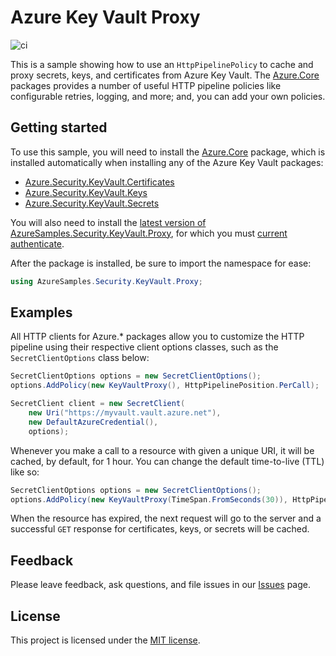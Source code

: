 # Azure Key Vault Proxy

![ci](https://github.com/heaths/KeyVaultProxy/workflows/ci/badge.svg)

This is a sample showing how to use an `HttpPipelinePolicy` to cache and proxy secrets, keys, and certificates from Azure Key Vault. The [Azure.Core](https://github.com/Azure/azure-sdk-for-net/blob/master/sdk/core/Azure.Core/README.md) packages provides a number of useful HTTP pipeline policies like configurable retries, logging, and more; and, you can add your own policies.

## Getting started

To use this sample, you will need to install the [Azure.Core](https://nuget.org/packages/Azure.Core) package, which is installed automatically when installing any of the Azure Key Vault packages:

* [Azure.Security.KeyVault.Certificates](https://nuget.org/packages/Azure.Security.KeyVault.Certificates)
* [Azure.Security.KeyVault.Keys](https://nuget.org/packages/Azure.Security.KeyVault.Keys)
* [Azure.Security.KeyVault.Secrets](https://nuget.org/packages/Azure.Security.KeyVault.Secrets)

You will also need to install the [latest version of AzureSamples.Security.KeyVault.Proxy](https://github.com/heaths/KeyVaultProxy/packages/351148), for which you must [current authenticate](https://help.github.com/packages/using-github-packages-with-your-projects-ecosystem/configuring-dotnet-cli-for-use-with-github-packages).

After the package is installed, be sure to import the namespace for ease:

```csharp
using AzureSamples.Security.KeyVault.Proxy;
```

## Examples

All HTTP clients for Azure.* packages allow you to customize the HTTP pipeline using their respective client options classes, such as the `SecretClientOptions` class below:

```csharp
SecretClientOptions options = new SecretClientOptions();
options.AddPolicy(new KeyVaultProxy(), HttpPipelinePosition.PerCall);

SecretClient client = new SecretClient(
    new Uri("https://myvault.vault.azure.net"),
    new DefaultAzureCredential(),
    options);
```

Whenever you make a call to a resource with given a unique URI, it will be cached, by default, for 1 hour. You can change the default time-to-live (TTL) like so:

```csharp
SecretClientOptions options = new SecretClientOptions();
options.AddPolicy(new KeyVaultProxy(TimeSpan.FromSeconds(30)), HttpPipelinePosition.PerCall);
```

When the resource has expired, the next request will go to the server and a successful `GET` response for certificates, keys, or secrets will be cached.

## Feedback

Please leave feedback, ask questions, and file issues in our [Issues](https://github.com/heaths/KeyVaultProxy/issues) page.

## License

This project is licensed under the [MIT license](LICENSE.txt).
